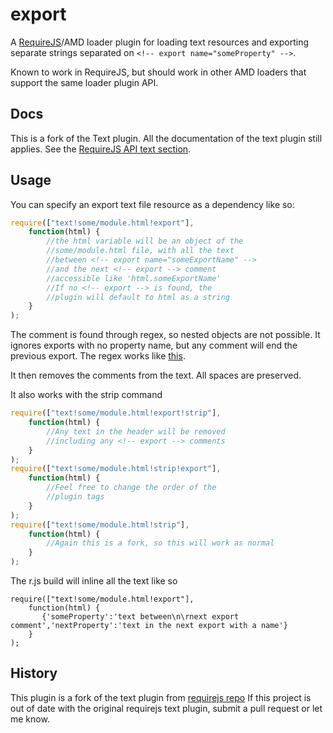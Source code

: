 # export

A [RequireJS](http://requirejs.org)/AMD loader plugin for loading text
resources and exporting separate strings separated on `<!-- export name="someProperty" -->`.

Known to work in RequireJS, but should work in other AMD loaders that support
the same loader plugin API.

## Docs

This is a fork of the Text plugin. All the documentation of the text plugin still applies.
See the [RequireJS API text section](http://requirejs.org/docs/api.html#text).

## Usage



You can specify an export text file resource as a dependency like so:

```javascript
require(["text!some/module.html!export"],
    function(html) {
        //the html variable will be an object of the
        //some/module.html file, with all the text
        //between <!-- export name="someExportName" -->
        //and the next <!-- export --> comment
        //accessible like 'html.someExportName'
        //If no <!-- export --> is found, the
        //plugin will default to html as a string
    }
);
```
The <!-- export --> comment is found through regex, so nested objects are not possible. It ignores exports with no property name, but any <!-- export --> comment will end the previous export.
The regex works like [this](http://regexpal.com/?flags=g&regex=(%3C!--%5Cs*%3Fexport%5Cs%2B%3Fname%5B%5C%3A%5C%3D%5D(%5B%5C%27%5C%22%5D)%5Ba-zA-Z%5D%2B%3F%5Cw*%3F%5C2%5Cs*%3F--%3E)%5B%5Cs%5CS%5D%2B%3F((%3F%3D%3C!--%5Cs*%3Fexport(%5Cs%2B%3Fname%5B%5C%3A%5C%3D%5D(%5B%5C%27%5C%22%5D)%5Ba-zA-Z%5D%2B%3F%5Cw*%3F%5C5)%3F%5Cs*%3F--%3E)%7C(%3F%3A(%3F!%5B%5CS%5Cs%5D)))&input=%3Cbody%3E%0A%20%20%20%20%3C!--%20export%20name%3A%22PatientNameTh%22%20--%3E%0A%20%20%20%20%3Cth%20data-fieldname%3D%22PatientPerson%22%3E%0A%20%20%20%20%20%20%20%20Name%20%3Cspan%20data-bind%3D%22attr%3A%20%7B%20class%3A%20sortField()%20%3D%3D%20%27PatientPerson%27%20%3F%20%27inline-block%27%20%3A%20%27hide%27%20%7D%22%3E%3C%2Fspan%3E%0A%20%20%20%20%3C%2Fth%3E%0A%0Aother%20stuff%0A%0A%20%20%20%20%3C!--%20export--%3E%0A%20%20%20%20%3Ctd%3E%0A%20%20%20%20%20%20%20%20%3Cspan%20class%3D%22glyphicon%20glyphicon-expand%22%3E%3C%2Fspan%3E%0A%20%20%20%20%20%20%20%20%3Ca%20data-bind%3D%22click%3A%20function%20()%20%7B%20%24root.loadReportSummary(PatientPerson.ID())%20%7D%22%3E%0A%20%20%20%20%20%20%20%20%20%20%20%20%3Cspan%20data-bind%3D%22text%3A%20%24data.PatientPerson%20%26%26%20%24data.PatientPerson.FullName%22%3E%3C%2Fspan%3E%0A%20%20%20%20%20%20%20%20%3C%2Fa%3E%0A%20%20%20%20%3C%2Ftd%3E%0A%3C!--%20export%20--%3E%0A%20%20%20%20%3C!--%20export%20name%3A%22StudyTypeTh%22%20--%3E%0A%20%20%20%20%3Cth%20data-fieldname%3D%22StudyType%22%3EStudy%20Type%20%3Cspan%20data-bind%3D%22attr%3A%20%7B%20class%3A%20sortField()%20%3D%3D%20%27StudyType%27%20%3F%20%27inline-block%27%20%3A%20%27hide%27%20%7D%22%3E%3C%2Fspan%3E%3C%2Fth%3E%0A%20%20%20%20%3C!--export%20%20%20%20%20name%3D%22StudyTypeTd%22--%3E%0A%20%20%20%20%3Ctd%20data-bind%3D%22text%3A%20%24data.StudyType%22%3E%3C%2Ftd%3E%0A%20%20%20%20%3C!--%20export%20--%3E%0A%20%20%20%20%3C!--%20export%20--%3E%0A%20%20%20%20%3C!--%20export%20name%3A%22ServiceDateTh%22%20--%3E%0A%20%20%20%20%3Cth%20data-fieldname%3D%22ServiceDate%22%3EService%20Date%3Cspan%20data-bind%3D%22attr%3A%20%7B%20class%3A%20sortField()%20%3D%3D%20%27ServiceDate%27%20%3F%20%27inline-block%27%20%3A%20%27hide%27%20%7D%22%3E%3C%2Fspan%3E%3C%2Fth%3E%0A%20%20%20%20%3C!--%20export%20name%3A%22ServiceDateTd%22--%3E%0A%20%20%20%20%3Ctd%20data-bind%3D%22text%3A%20%24data.ServiceDate%22%3E%3C%2Ftd%3E%0A%20%20%20%20%3C!--%20export%20name%3A%22ExportSummaryTh%22%20--%3E%0A%20%20%20%20%3Cth%3EExport%20Summary%3C%2Fth%3E%0A%20%20%20%20%3C!--%20export%20name%3A%22ExportSummaryTd%22--%3E%0A%20%20%20%20%3Ctd%3E%3Ca%20data-bind%3D%22click%3A%20function%20(data)%20%7B%20%24root.exportReportSummary(data%2C%20PatientPerson.ID%2C%20SummaryID%2C%20!StudyExported())%20%7D%22%3EView%3C%2Fa%3E%3C%2Ftd%3E%0A%20%20%20%20%3C!--%20export%20name%3A%22PrintAllReportsTh%22%20--%3E%0A%20%20%20%20%3Cth%3EPrint%20All%20Reports%3C%2Fth%3E%0A%20%20%20%20%3C!--%20export%20name%3A%22PrintAllReportsTd%22--%3E%0A%20%20%20%20%3Ctd%3E%3Ca%20data-bind%3D%22click%3A%20function%20(data)%20%7B%20%24root.printAllReports(%27%2FPrintReports%2FReports%3FsummaryID%3D%27%20%2B%20SummaryID)%20%7D%22%3EPrint%3C%2Fa%3E%3C%2Ftd%3E%0A%20%20%20%20%3C!--%20export%20name%3A%22AssignStudyTh%22%20--%3E%0A%20%20%20%20%3Cth%20data-fieldname%3D%22HasAssigned%22%3EAssign%3Cspan%20data-bind%3D%22attr%3A%20%7B%20class%3A%20sortField()%20%3D%3D%20%27HasAssigned%27%20%3F%20%27inline-block%27%20%3A%20%27hide%27%20%7D%22%3E%3C%2Fspan%3E%3C%2Fth%3E%0A%20%20%20%20%3C!--%20export%20name%3A%22AssignStudyTd%22--%3E%0A%20%20%20%20%3Ctd%3E%3Ca%20data-bind%3D%22visible%3A%20!%24data.StudyConfirmed%2C%20click%3A%20function%20()%20%7B%20%24root.assignStudy(%24data.SummaryID)%20%7D%22%3EAssign%3C%2Fa%3E%3C%2Ftd%3E%0A%20%20%20%20%3C!--%20export%20name%3A%22FellowNameTh%22%20--%3E%0A%20%20%20%20%3Cth%20data-fieldname%3D%22FellowPerson%22%3EFellow%20Name%3Cspan%20data-bind%3D%22attr%3A%20%7B%20class%3A%20sortField()%20%3D%3D%20%27FellowPerson%27%20%3F%20%27inline-block%27%20%3A%20%27hide%27%20%7D%22%3E%3C%2Fspan%3E%3C%2Fth%3E%0A%20%20%20%20%3C!--%20export%20name%3A%22FellowNameTd%22--%3E%0A%20%20%20%20%3Ctd%20data-bind%3D%22text%3A%20%24data.FellowPerson%20%26%26%20%24data.FellowPerson.FullName%22%3E%3C%2Ftd%3E%0A%20%20%20%20%3C!--%20export%20name%3A%22AttendingNameTh%22%20--%3E%0A%20%20%20%20%3Cth%20data-fieldname%3D%22AttendingPerson%22%3EAttending%20Name%3Cspan%20data-bind%3D%22attr%3A%20%7B%20class%3A%20sortField()%20%3D%3D%20%27AttendingPerson%27%20%3F%20%27inline-block%27%20%3A%20%27hide%27%20%7D%22%3E%3C%2Fspan%3E%3C%2Fth%3E%0A%20%20%20%20%3C!--%20export%20name%3A%22AttendingNameTd%22--%3E%0A%20%20%20%20%3Ctd%20data-bind%3D%22text%3A%20%24data.AttendingPerson%20%26%26%20%24data.AttendingPerson.FullName%22%3E%3C%2Ftd%3E%0A%20%20%20%20%3C!--%20export%20name%3A%22StudyConfirmedTh%22%20--%3E%0A%20%20%20%20%3Cth%20data-fieldname%3D%22StudyConfirmed%22%3EStudy%20Confirmed%3Cspan%20data-bind%3D%22attr%3A%20%7B%20class%3A%20sortField()%20%3D%3D%20%27StudyConfirmed%27%20%3F%20%27inline-block%27%20%3A%20%27hide%27%20%7D%22%3E%3C%2Fspan%3E%3C%2Fth%3E%0A%20%20%20%20%3C!--%20export%20name%3A%22StudyConfirmedTd%22--%3E%0A%20%20%20%20%3Ctd%20class%3D%22text-center%22%3E%3Cspan%20class%3D%22glyphicon%20glyphicon-ok%22%20data-bind%3D%22visible%3A%20%24data.StudyConfirmed%22%20%2F%3E%3C%2Ftd%3E%0A%20%20%20%20%3C!--%20export%20name%3A%22StudyExportedTh%22%20--%3E%0A%20%20%20%20%3Cth%20data-fieldname%3D%22StudyExported%22%3EStudy%20Exported%3Cspan%20data-bind%3D%22attr%3A%20%7B%20class%3A%20sortField()%20%3D%3D%20%27StudyExported%27%20%3F%20%27inline-block%27%20%3A%20%27hide%27%20%7D%22%3E%3C%2Fspan%3E%3C%2Fth%3E%0A%20%20%20%20%3C!--%20export%20name%3A%22StudyExportedTd%22--%3E%0A%20%20%20%20%3Ctd%20class%3D%22text-center%22%3E%3Cspan%20class%3D%22glyphicon%20glyphicon-ok%22%20data-bind%3D%22visible%3A%20%24data.StudyExported()%22%20%2F%3E%3C%2Ftd%3E%0A%20%20%20%20%3C!--%20export%20name%3A%22eMailViewTh%22%20--%3E%0A%20%20%20%20%3Cth%20data-fieldname%3D%22EmailLogID%22%3EReferral%3Cspan%20data-bind%3D%22attr%3A%20%7B%20class%3A%20sortField()%20%3D%3D%20%27EmailLogID%27%20%3F%20%27inline-block%27%20%3A%20%27hide%27%20%7D%22%3E%3C%2Fspan%3E%3C%2Fth%3E%0A%20%20%20%20%3C!--%20export%20name%3A%22eMailViewTd%22--%3E%0A%20%20%20%20%3Ctd%3E%3Ca%20data-bind%3D%22visible%3A%20%24data.EmailLogID%20!%3D%200%22%20class%3D%22show-remote-modal%22%20data-target%3D%22%23myModal%22%20data-title%3D%22Referral%22%20data-fullscreen%3D%22true%22%3EPrint%3C%2Fa%3E%3C%2Ftd%3E%0A%20%20%20%20%3C!--%20export%20name%3A%22Flag0Th%22%20--%3E%0A%20%20%20%20%3Cth%20data-fieldname%3D%22Flag0%22%3EStudy%20Billed%3Cspan%20data-bind%3D%22attr%3A%20%7B%20class%3A%20sortField()%20%3D%3D%20%27Flag0%27%20%3F%20%27inline-block%27%20%3A%20%27hide%27%20%7D%22%3E%3C%2Fspan%3E%3C%2Fth%3E%0A%20%20%20%20%3C!--%20export%20name%3A%22Flag0Td%22--%3E%0A%20%20%20%20%3Ctd%3E%3Ca%20href%3D%22%23%22%20data-bind%3D%22text%3A%20%24data.Flag0()%20%3F%20%27Yes%27%20%3A%20%27No%27%2C%20css%3A%20%7B%20stable%3A%20%24data.Flag0()%2C%20critical%3A%20!%24data.Flag0()%20%7D%2C%20click%3A%20setUnsetStudyBilled%22%20data-loader-message%3D%22updating...%22%3E%3C%2Fa%3E%3C%2Ftd%3E%0A%3C!--%20export%20--%3E%0A%20%20%20%20%3C!--%20export%20name%3A%22Flag0Td%22--%3E%0A%20%20%20%20%3Ctd%3E%3Ca%20href%3D%22%23%22%20data-bind%3D%22text%3A%20%24data.Flag0()%20%3F%20%27Yes%27%20%3A%20%27No%27%2C%20css%3A%20%7B%20stable%3A%20%24data.Flag0()%2C%20critical%3A%20!%24data.Flag0()%20%7D%2C%20click%3A%20setUnsetStudyBilled%22%20data-loader-message%3D%22updating...%22%3E%3C%2Fa%3E%3C%2Ftd%3E%0A%3C%2Fbody%3E).

It then removes the <!-- export --> comments from the text. All spaces are preserved.

It also works with the strip command

```javascript
require(["text!some/module.html!export!strip"],
    function(html) {
        //Any text in the header will be removed
        //including any <!-- export --> comments
    }
);
require(["text!some/module.html!strip!export"],
    function(html) {
        //Feel free to change the order of the
        //plugin tags
    }
);
require(["text!some/module.html!strip"],
    function(html) {
        //Again this is a fork, so this will work as normal
    }
);
```
The r.js build will inline all the text like so

```
require(["text!some/module.html!export"],
    function(html) {
       {'someProperty':'text between\n\rnext export comment','nextProperty':'text in the next export with a name'}
    }
);
```

## History
This plugin is a fork of the text plugin from [requirejs repo](https://github.com/requirejs/text)
If this project is out of date with the original requirejs text plugin, submit a pull request or let me know.
